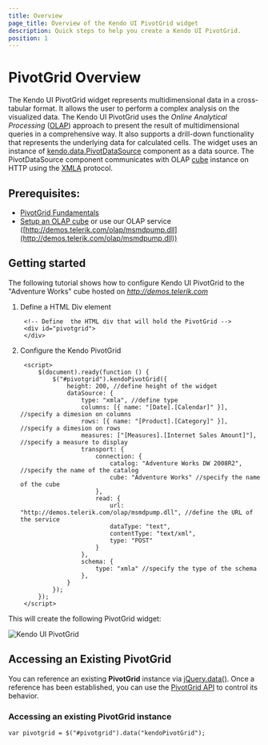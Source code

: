 ```yaml
---
title: Overview
page_title: Overview of the Kendo UI PivotGrid widget
description: Quick steps to help you create a Kendo UI PivotGrid.
position: 1
---
```


# PivotGrid Overview

The Kendo UI PivotGrid widget represents multidimensional data in a cross-tabular format. It allows the user to perform a complex analysis on the visualized data. The Kendo UI PivotGrid uses the *Online Analytical Processing* ([OLAP](http://en.wikipedia.org/wiki/Online_analytical_processing)) approach to present the result of multidimensional queries in a comprehensive way. It also supports a drill-down functionality that represents the underlying data for calculated cells. The widget uses an instance of [kendo.data.PivotDataSource](/api/framework/pivotdatasource) component as a data source. The PivotDataSource component communicates with OLAP [cube](http://en.wikipedia.org/wiki/OLAP_cube) instance on HTTP using the [XMLA](http://en.wikipedia.org/wiki/XML_for_Analysis) protocol.

## Prerequisites:

- [PivotGrid Fundamentals](/getting-started/web/pivotgrid/fundamentals)
- [Setup an OLAP cube](/getting-started/web/pivotgrid/olap-cube-setup) or use our OLAP service ([http://demos.telerik.com/olap/msmdpump.dll](http://demos.telerik.com/olap/msmdpump.dll))

## Getting started

The following tutorial shows how to configure Kendo UI PivotGrid to the "Adventure Works" cube hosted on *http://demos.telerik.com*

1. Define a HTML Div element

		<!-- Define	 the HTML div that will hold the PivotGrid -->
		<div id="pivotgrid">
		</div>

2. Configure the Kendo PivotGrid

        <script>
        	$(document).ready(function () {
            	$("#pivotgrid").kendoPivotGrid({
					height: 200, //define height of the widget
					dataSource: {
						type: "xmla", //define type
						columns: [{ name: "[Date].[Calendar]" }], //specify a dimesion on columns
						rows: [{ name: "[Product].[Category]" }], //specify a dimesion on rows
						measures: ["[Measures].[Internet Sales Amount]"], //specify a measure to display
						transport: {
                            connection: {
                                catalog: "Adventure Works DW 2008R2", //specify the name of the catalog
                                cube: "Adventure Works" //specify the name of the cube
                            },
                            read: {
                                url: "http://demos.telerik.com/olap/msmdpump.dll", //define the URL of the service
                                dataType: "text",
                                contentType: "text/xml",
                                type: "POST"
                            }
                        },
						schema: {
                            type: "xmla" //specify the type of the schema
                        },
					}
				});
        	});
    	</script>

This will create the following PivotGrid widget:

![Kendo UI PivotGrid](/getting-started/images/pivotgrid.png)

## Accessing an Existing PivotGrid

You can reference an existing **PivotGrid** instance via [jQuery.data()](http://api.jquery.com/jQuery.data/).
Once a reference has been established, you can use the [PivotGrid API](/api/web/pivotgrid) to control its behavior.

### Accessing an existing PivotGrid instance

    var pivotgrid = $("#pivotgrid").data("kendoPivotGrid");

